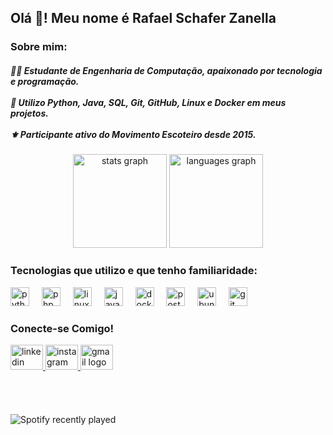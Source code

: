 <h2 align="left">Olá 👋! Meu nome é Rafael Schafer Zanella</h2>

### Sobre mim:
<h5 align="left">
👨‍💻 Estudante de Engenharia de Computação, apaixonado por tecnologia e programação.<br><br>
🔧 Utilizo Python, Java, SQL, Git, GitHub, Linux e Docker em meus projetos.<br><br>
⚜️ Participante ativo do Movimento Escoteiro desde 2015.
</h5>

<div align="center">
  <img src="https://github-readme-stats.vercel.app/api?username=Rafazanella01&hide_title=true&hide_rank=false&show_icons=true&include_all_commits=true&count_private=true&disable_animations=false&theme=blue-green&locale=en&hide_border=true" height="150" alt="stats graph" />
  <img src="https://github-readme-stats.vercel.app/api/top-langs?username=Rafazanella01&locale=en&hide_title=false&layout=compact&card_width=320&langs_count=5&theme=blue-green&hide_border=true" height="150" alt="languages graph" />
</div>

### Tecnologias que utilizo e que tenho familiaridade:
<div align="left">
  <img src="https://cdn.jsdelivr.net/gh/devicons/devicon/icons/python/python-original.svg" height="30" alt="python logo" />
  <img width="12" />
  <img src="https://cdn.jsdelivr.net/gh/devicons/devicon/icons/php/php-original.svg" height="30" alt="php logo" />
  <img width="12" />
  <img src="https://cdn.jsdelivr.net/gh/devicons/devicon/icons/linux/linux-original.svg" height="30" alt="linux logo" />
  <img width="12" />
  <img src="https://cdn.jsdelivr.net/gh/devicons/devicon/icons/java/java-original.svg" height="30" alt="java logo" />
  <img width="12" />
  <img src="https://cdn.jsdelivr.net/gh/devicons/devicon/icons/docker/docker-original.svg" height="30" alt="docker logo" />
  <img width="12" />
  <img src="https://cdn.jsdelivr.net/gh/devicons/devicon/icons/postgresql/postgresql-original.svg" height="30" alt="postgresql logo" />
  <img width="12" />
  <img src="https://cdn.jsdelivr.net/gh/devicons/devicon/icons/ubuntu/ubuntu-plain.svg" height="30" alt="ubuntu logo" />
  <img width="12" />
  <img src="https://cdn.jsdelivr.net/gh/devicons/devicon/icons/git/git-original.svg" height="30" alt="git logo" />
</div>

### Conecte-se Comigo!
<div align="left">
  <a href="https://www.linkedin.com/in/rafael-schafer-zanella-516464260/" target="_blank">
    <img src="https://raw.githubusercontent.com/maurodesouza/profile-readme-generator/master/src/assets/icons/social/linkedin/default.svg" width="52" height="40" alt="linkedin logo" />
  </a>
  <a href="https://www.instagram.com/rafao_zanella/" target="_blank">
    <img src="https://raw.githubusercontent.com/maurodesouza/profile-readme-generator/master/src/assets/icons/social/instagram/default.svg" width="52" height="40" alt="instagram logo" />
  </a>
  <a href="https://mail.google.com/mail/?view=cm&fs=1&to=rafazanella2004@gmail.com" target="_blank">
    <img src="https://raw.githubusercontent.com/maurodesouza/profile-readme-generator/master/src/assets/icons/social/gmail/default.svg" width="52" height="40" alt="gmail logo" />
  </a>
</div>

<div align="center">
  <!--<img src="https://github.com/Rafazanella01/Rafazanella01/blob/output/github-contribution-grid-snake.gif" alt="Snake animation" />-->
</div>
<br>
<br>
<br>
<br>

<div align="left">
  <img src="https://spotify-recently-played-readme.vercel.app/api?user=12162982921" alt="Spotify recently played" />
</div>
